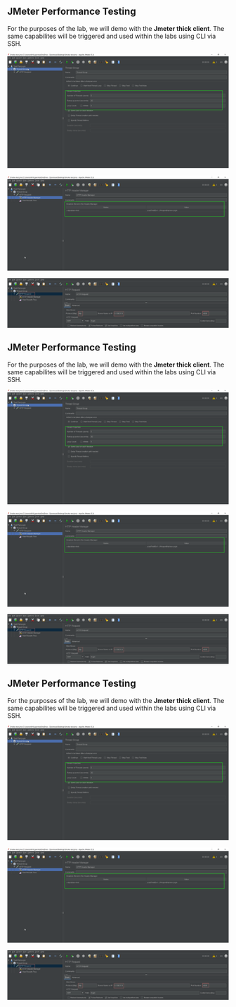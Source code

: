 ## JMeter Performance Testing

For the purposes of the lab, we will demo with the **Jmeter thick client**. The same capabilites will be triggered and used within the labs using CLI via SSH.

![Jmeter-HTTP-Header](../../../assets/images/JMeter-1.png)

![Jmeter-HTTP-Header](../../../assets/images/JMeter-2.png)

![Jmeter-HTTP-Request](../../../assets/images/JMeter-HTTP-Request.png)

<!-- ------------------------ -->
## JMeter Performance Testing

For the purposes of the lab, we will demo with the **Jmeter thick client**. The same capabilites will be triggered and used within the labs using CLI via SSH.

![Jmeter-HTTP-Header](../../../assets/images/JMeter-1.png)

![Jmeter-HTTP-Header](../../../assets/images/JMeter-2.png)

![Jmeter-HTTP-Request](../../../assets/images/JMeter-HTTP-Request.png)

<!-- ------------------------ -->
## JMeter Performance Testing

For the purposes of the lab, we will demo with the **Jmeter thick client**. The same capabilites will be triggered and used within the labs using CLI via SSH.

![Jmeter-HTTP-Header](../../../assets/images/JMeter-1.png)

![Jmeter-HTTP-Header](../../../assets/images/JMeter-2.png)

![Jmeter-HTTP-Request](../../../assets/images/JMeter-HTTP-Request.png)

<!-- ------------------------ -->
